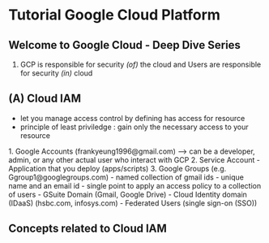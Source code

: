 # Tutorial Google Cloud Platform

Welcome to Google Cloud - Deep Dive Series
--------------------------------------------------------------------

1. GCP is responsible for security _(of)_ the cloud and Users are
responsible for security _(in)_ cloud

(A) Cloud IAM
-----------
- let you manage access control by defining <who> has 
  access for <which> resource
- principle of least priviledge : gain only the necessary access to 
  your resource
  
<Who> 
1. Google Accounts (frankyeung1996@gmail.com)
  --> can be a developer, admin, or any other actual
     user who interact with GCP
2. Service Account 
  - Application that you deploy (apps/scripts)
3. Google Groups (e.g. Ggroup1@googlegroups.com)
   - named collection of gmail ids
   - unique name and an email id
   - single point to apply an access policy to a 
     collection of users
   - GSuite Domain (Gmail, Google Drive)
   - Cloud Identity domain (IDaaS)  (hsbc.com, infosys.com)
   - Federated Users (single sign-on (SSO))
  
Concepts related to Cloud IAM
-----------
